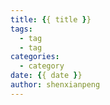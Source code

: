 ```yaml
---
title: {{ title }}
tags:
  - tag
  - tag
categories:
  - category
date: {{ date }}
author: shenxianpeng
---
```

